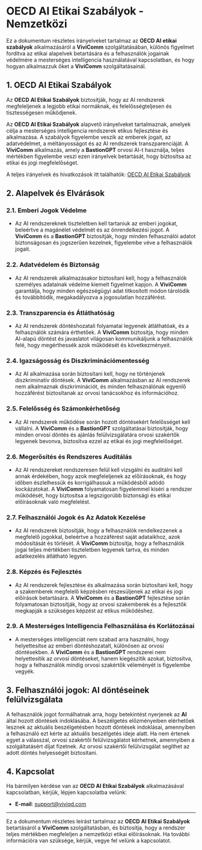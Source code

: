 # OECD AI Etikai Szabályok - Nemzetközi

Ez a dokumentum részletes irányelveket tartalmaz az **OECD AI etikai szabályok** alkalmazásáról a **ViviComm** szolgáltatásában, különös figyelmet fordítva az etikai alapelvek betartására és a felhasználók jogainak védelmére a mesterséges intelligencia használatával kapcsolatban, és hogy hogyan alkalmazzuk őket a **ViviComm** szolgáltatásainál.

## 1. OECD AI Etikai Szabályok

Az **OECD AI Etikai Szabályok** biztosítják, hogy az AI rendszerek megfeleljenek a legjobb etikai normáknak, és felelősségteljesen és tisztességesen működjenek.

Az **OECD AI Etikai Szabályok** alapvető irányelveket tartalmaznak, amelyek célja a mesterséges intelligencia rendszerek etikus fejlesztése és alkalmazása. A szabályok figyelembe veszik az emberek jogait, az adatvédelmet, a méltányosságot és az AI rendszerek transzparenciáját. A **ViviComm** alkalmazás, amely a **BastionGPT** orvosi AI-t használja, teljes mértékben figyelembe veszi ezen irányelvek betartását, hogy biztosítsa az etikai és jogi megfelelőséget.

A teljes irányelvek és hivatkozások itt találhatók: [OECD AI Etikai Szabályok](https://www.oecd.org/digital/ai/)

## 2. Alapelvek és Elvárások

### **2.1. Emberi Jogok Védelme**
- Az AI rendszereknek tiszteletben kell tartaniuk az emberi jogokat, beleértve a magánélet védelmét és az önrendelkezési jogot. A **ViviComm** és a **BastionGPT** biztosítják, hogy minden felhasználói adatot biztonságosan és jogszerűen kezelnek, figyelembe véve a felhasználók jogait.

### **2.2. Adatvédelem és Biztonság**
- Az AI rendszerek alkalmazásakor biztosítani kell, hogy a felhasználók személyes adatainak védelme kiemelt figyelmet kapjon. A **ViviComm** garantálja, hogy minden egészségügyi adat titkosított módon tárolódik és továbbítódik, megakadályozva a jogosulatlan hozzáférést.

### **2.3. Transzparencia és Átláthatóság**
- Az AI rendszerek döntéshozatali folyamatai legyenek átláthatóak, és a felhasználók számára érthetőek. A **ViviComm** biztosítja, hogy minden AI-alapú döntést és javaslatot világosan kommunikáljunk a felhasználók felé, hogy megérthessék azok működését és következményeit.

### **2.4. Igazságosság és Diszkriminációmentesség**
- Az AI alkalmazása során biztosítani kell, hogy ne történjenek diszkriminatív döntések. A **ViviComm** alkalmazásban az AI rendszerek nem alkalmaznak diszkriminációt, és minden felhasználónak egyenlő hozzáférést biztosítanak az orvosi tanácsokhoz és információhoz.

### **2.5. Felelősség és Számonkérhetőség**
- Az AI rendszerek működése során hozott döntésekért felelősséget kell vállalni. A **ViviComm** és a **BastionGPT** szolgáltatásai biztosítják, hogy minden orvosi döntés és ajánlás felülvizsgálatára orvosi szakértők legyenek bevonva, biztosítva ezzel az etikai és jogi megfelelőséget.

### **2.6. Megerősítés és Rendszeres Auditálás**
- Az AI rendszereket rendszeresen felül kell vizsgálni és auditálni kell annak érdekében, hogy azok megfeleljenek az előírásoknak, és hogy időben észlelhessük és korrigálhassuk a működésből adódó kockázatokat. A **ViviComm** folyamatosan figyelemmel kíséri a rendszer működését, hogy biztosítsa a legszigorúbb biztonsági és etikai előírásoknak való megfelelést.

### **2.7. Felhasználói Jogok és Az Adatok Kezelése**
- Az AI rendszerek biztosítják, hogy a felhasználók rendelkezzenek a megfelelő jogokkal, beleértve a hozzáférést saját adataikhoz, azok módosítását és törlését. A **ViviComm** biztosítja, hogy a felhasználók jogai teljes mértékben tiszteletben legyenek tartva, és minden adatkezelés átlátható legyen.

### **2.8. Képzés és Fejlesztés**
- Az AI rendszerek fejlesztése és alkalmazása során biztosítani kell, hogy a szakemberek megfelelő képzésben részesüljenek az etikai és jogi előírások betartására. A **ViviComm** és a **BastionGPT** fejlesztése során folyamatosan biztosítják, hogy az orvosi szakemberek és a fejlesztők megkapják a szükséges képzést az etikus működéshez.

### **2.9. A Mesterséges Intelligencia Felhasználása és Korlátozásai**
- A mesterséges intelligenciát nem szabad arra használni, hogy helyettesítse az emberi döntéshozatalt, különösen az orvosi döntésekben. A **ViviComm** és a **BastionGPT** rendszerei nem helyettesítik az orvosi döntéseket, hanem kiegészítik azokat, biztosítva, hogy a felhasználók mindig orvosi szakértők véleményét is figyelembe vegyék.

## 3. Felhasználói jogok: AI döntéseinek felülvizsgálata

A felhasználók jogot formálhatnak arra, hogy betekintést nyerjenek az **AI** által hozott döntések indoklásába. A beszélgetés előzményeiben elérhetőek lesznek az aktuális beszélgetésben hozott döntések indoklásai, amennyiben a felhasználó ezt kérte az aktuális beszélgetés ideje alatt. Ha nem értenek egyet a válasszal, orvosi szakértői felülvizsgálatot kérhetnek, amennyiben a szolgáltatásért díjat fizetnek. Az orvosi szakértői felülvizsgálat segíthet az adott döntés helyességét biztosítani.

## 4. Kapcsolat

Ha bármilyen kérdése van az **OECD AI Etikai Szabályok** alkalmazásával kapcsolatban, kérjük, lépjen kapcsolatba velünk:
- **E-mail**: [support@viviqd.com](mailto:support@viviqd.com)

---

Ez a dokumentum részletes leírást tartalmaz az **OECD AI Etikai Szabályok** betartásáról a **ViviComm** szolgáltatásban, és biztosítja, hogy a rendszer teljes mértékben megfeleljen a nemzetközi etikai előírásoknak. Ha további információra van szüksége, kérjük, vegye fel velünk a kapcsolatot.

